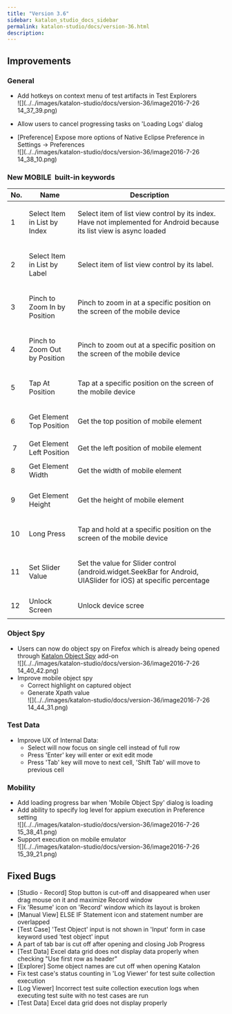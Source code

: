 ```yaml
---
title: "Version 3.6" 
sidebar: katalon_studio_docs_sidebar
permalink: katalon-studio/docs/version-36.html 
description: 
---
```

Improvements
------------

### General

*   Add hotkeys on context menu of test artifacts in Test Explorers  
    ![](../../images/katalon-studio/docs/version-36/image2016-7-26 14_37_39.png)  
      
    
*   Allow users to cancel progressing tasks on 'Loading Logs' dialog
*   \[Preference\] Expose more options of Native Eclipse Preference in Settings -> Preferences  
    ![](../../images/katalon-studio/docs/version-36/image2016-7-26 14_38_10.png)

### New MOBILE  built-in keywords

<table class="" style="table-layout: fixed;"><thead><tr><th class="" style="">No.</th><th class="" style="">Name</th><th class="" style="">Description</th></tr></thead><tbody class="" style=""><tr class="" style=""><td class="" style="">1</td><td class="" style=""><p class="" style="">Select Item in List by Index</p></td><td class="" style=""><p class="" style="">Select item of list view control by its index. Have not implemented for Android because its list view is async loaded</p></td></tr><tr class="" style=""><td class="" style="">2</td><td class="" style=""><p class="" style="">Select Item in List by Label</p></td><td class="" style=""><p class="" style="">Select item of list view control by its label.</p></td></tr><tr class="" style=""><td class="" style="">3</td><td class="" style=""><p class="" style="">Pinch to Zoom In by Position</p></td><td class="" style=""><p class="" style="">Pinch to zoom in at a specific position on the screen of the mobile device</p></td></tr><tr class="" style=""><td colspan="1" class="" style="">4</td><td colspan="1" class="" style=""><p class="" style="">Pinch to Zoom Out by Position</p></td><td colspan="1" class="" style=""><p class="" style="">Pinch to zoom out at a specific position on the screen of the mobile device</p></td></tr><tr class="" style=""><td colspan="1" class="" style="">5</td><td colspan="1" class="" style="">Tap At Position</td><td colspan="1" class="" style=""><p class="" style="">Tap at a specific position on the screen of the mobile device</p></td></tr><tr class="" style=""><td colspan="1" class="" style="">6</td><td colspan="1" class="" style=""><p class="" style="">Get Element Top Position</p></td><td colspan="1" class="" style=""><p class="" style="">Get the top position of mobile element</p></td></tr><tr class="" style=""><td colspan="1" class="" style="">&nbsp;7</td><td colspan="1" class="" style=""><span style="" class="">Get Element Left Position</span></td><td colspan="1" class="" style=""><span style="" class="">Get the left position of mobile element</span></td></tr><tr class="" style=""><td colspan="1" class="" style="">8&nbsp;</td><td colspan="1" class="" style=""><span style="" class="">Get Element Width</span></td><td colspan="1" class="" style=""><p class="" style="">Get the width of mobile element</p></td></tr><tr class="" style=""><td colspan="1" class="" style="">9</td><td colspan="1" class="" style=""><p class="" style="">Get Element Height</p></td><td colspan="1" class="" style=""><p class="" style="">Get the height of mobile element</p></td></tr><tr class="" style=""><td colspan="1" class="" style="">10</td><td colspan="1" class="" style="">Long Press</td><td colspan="1" class="" style=""><p class="" style="">Tap and hold at a specific position on the screen of the mobile device</p></td></tr><tr class="" style=""><td colspan="1" class="" style="">11</td><td colspan="1" class="" style="">Set Slider Value</td><td colspan="1" class="" style=""><p class="" style="">Set the value for Slider control (android.widget.SeekBar for Android, UIASlider for iOS) at specific percentage</p></td></tr><tr class="" style=""><td colspan="1" class="" style="">12</td><td colspan="1" class="" style="">Unlock Screen</td><td colspan="1" class="" style=""><p class="" style="">Unlock device scree</p></td></tr></tbody></table>

### Object Spy

*   Users can now do object spy on Firefox which is already being opened through [Katalon Object Spy](https://addons.mozilla.org/en-US/firefox/addon/katalon-object-spy/?src=api) add-on  
    ![](../../images/katalon-studio/docs/version-36/image2016-7-26 14_40_42.png)
*   Improve mobile object spy
    *   Correct highlight on captured object
    *   Generate Xpath value  
        ![](../../images/katalon-studio/docs/version-36/image2016-7-26 14_44_31.png)

### Test Data

*   Improve UX of Internal Data:  
    *   Select will now focus on single cell instead of full row
    *   Press 'Enter' key will enter or exit edit mode
    *   Press 'Tab' key will move to next cell, 'Shift Tab' will move to previous cell

### Mobility

*   Add loading progress bar when 'Mobile Object Spy' dialog is loading
*   Add ability to specify log level for appium execution in Preference setting  
    ![](../../images/katalon-studio/docs/version-36/image2016-7-26 15_38_41.png)
*   Support execution on mobile emulator  
    ![](../../images/katalon-studio/docs/version-36/image2016-7-26 15_39_21.png)

Fixed Bugs
----------

*   \[Studio - Record\] Stop button is cut-off and disappeared when user drag mouse on it and maximize Record window
*   Fix 'Resume' icon on 'Record' window which its layout is broken
*   \[Manual View\] ELSE IF Statement icon and statement number are overlapped
*   \[Test Case\] 'Test Object' input is not shown in 'Input' form in case keyword used 'test object' input
*   A part of tab bar is cut off after opening and closing Job Progress
*   \[Test Data\] Excel data grid does not display data properly when checking "Use first row as header"
*   \[Explorer\] Some object names are cut off when opening Katalon
*   Fix test case's status counting in 'Log Viewer' for test suite collection execution
*   \[Log Viewer\] Incorrect test suite collection execution logs when executing test suite with no test cases are run
*   \[Test Data\] Excel data grid does not display properly